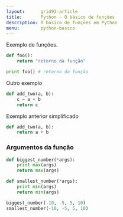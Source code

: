 ```yaml
---
layout:      grid93-article
title:       Python - O básico de funções
description: O básico de funções em Python
menu:        python-basico
---
```



Exemplo de funções.

```python
def foo():
    return "retorno da função"

print foo() # retorno da função
```

Outro exemplo

```python
def add_two(a, b):
    c = a + b
    return c
```

Exemplo anterior simplificado

```python
def add_two(a, b):
    return a + b
```


### Argumentos da função

```python
def biggest_number(*args):
    print max(args)
    return max(args)
```


```python
def smallest_number(*args):
    print min(args)
    return min(args)

biggest_number(-10, -5, 5, 10)
smallest_number(-10, -5, 5, 10)
```

